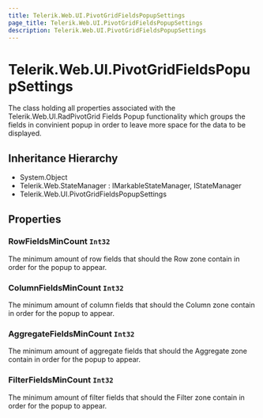 ```yaml
---
title: Telerik.Web.UI.PivotGridFieldsPopupSettings
page_title: Telerik.Web.UI.PivotGridFieldsPopupSettings
description: Telerik.Web.UI.PivotGridFieldsPopupSettings
---
```


# Telerik.Web.UI.PivotGridFieldsPopupSettings

The class holding all properties associated with the Telerik.Web.UI.RadPivotGrid Fields Popup functionality
            which groups the fields in convinient popup in order to leave more space for the data to be displayed.

## Inheritance Hierarchy

* System.Object
* Telerik.Web.StateManager : IMarkableStateManager, IStateManager
* Telerik.Web.UI.PivotGridFieldsPopupSettings

## Properties

###  RowFieldsMinCount `Int32`

The minimum amount of row fields that should the  Row zone contain
            in order for the popup to appear.

###  ColumnFieldsMinCount `Int32`

The minimum amount of column fields that should the  Column zone contain
            in order for the popup to appear.

###  AggregateFieldsMinCount `Int32`

The minimum amount of aggregate fields that should the  Aggregate zone contain
            in order for the popup to appear.

###  FilterFieldsMinCount `Int32`

The minimum amount of filter fields that should the  Filter zone contain
            in order for the popup to appear.

